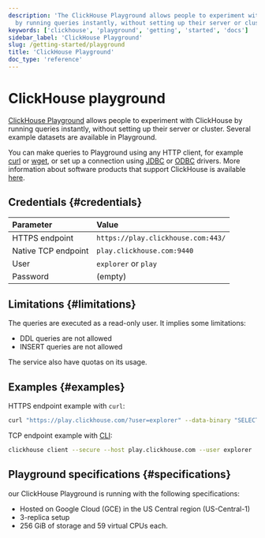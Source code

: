 ```yaml
---
description: 'The ClickHouse Playground allows people to experiment with ClickHouse
  by running queries instantly, without setting up their server or cluster.'
keywords: ['clickhouse', 'playground', 'getting', 'started', 'docs']
sidebar_label: 'ClickHouse Playground'
slug: /getting-started/playground
title: 'ClickHouse Playground'
doc_type: 'reference'
---
```


# ClickHouse playground

[ClickHouse Playground](https://sql.clickhouse.com) allows people to experiment with ClickHouse by running queries instantly, without setting up their server or cluster.
Several example datasets are available in Playground.

You can make queries to Playground using any HTTP client, for example [curl](https://curl.haxx.se) or [wget](https://www.gnu.org/software/wget/), or set up a connection using [JDBC](../interfaces/jdbc.md) or [ODBC](../interfaces/odbc.md) drivers. More information about software products that support ClickHouse is available [here](../integrations/index.mdx).

## Credentials {#credentials}

| Parameter           | Value                              |
|:--------------------|:-----------------------------------|
| HTTPS endpoint      | `https://play.clickhouse.com:443/` |
| Native TCP endpoint | `play.clickhouse.com:9440`         |
| User                | `explorer` or `play`               |
| Password            | (empty)                            |

## Limitations {#limitations}

The queries are executed as a read-only user. It implies some limitations:

- DDL queries are not allowed
- INSERT queries are not allowed

The service also have quotas on its usage.

## Examples {#examples}

HTTPS endpoint example with `curl`:

```bash
curl "https://play.clickhouse.com/?user=explorer" --data-binary "SELECT 'Play ClickHouse'"
```

TCP endpoint example with [CLI](../interfaces/cli.md):

```bash
clickhouse client --secure --host play.clickhouse.com --user explorer
```

## Playground specifications {#specifications}

our ClickHouse Playground is running with the following specifications:

- Hosted on Google Cloud (GCE) in the US Central region (US-Central-1)
- 3-replica setup
- 256 GiB of storage and 59 virtual CPUs each.
